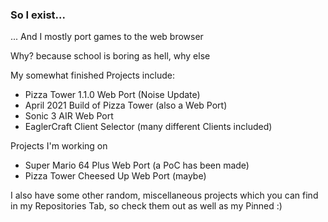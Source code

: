 ### So I exist...

... And I mostly port games to the web browser

Why? because school is boring as hell, why else

My somewhat finished Projects include:
- Pizza Tower 1.1.0 Web Port (Noise Update)
- April 2021 Build of Pizza Tower (also a Web Port)
- Sonic 3 AIR Web Port
- EaglerCraft Client Selector (many different Clients included)

Projects I'm working on
- Super Mario 64 Plus Web Port (a PoC has been made)
- Pizza Tower Cheesed Up Web Port (maybe)

I also have some other random, miscellaneous projects which you can find in my Repositories Tab, so check them out as well as my Pinned
:)
